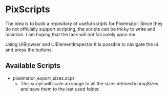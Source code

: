 PixScripts
==========

The idea is to build a repository of useful scripts for Pixelmator. Since they
do not officially support scripting, the scripts can be tricky to write and
maintain. I am hoping that the task will not fall solely upon me.

Using UIBrowser and UIElementInspector it is possible to navigate the ui and
press the buttons.

Available Scripts
-----------------

*   pixelmator_export_sizes.scpt
    *   This script will scale an image to all the sizes defined in imgSizes
    and save them to the last used folder.
